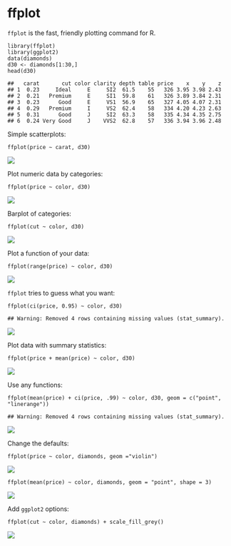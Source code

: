 ffplot
======

`ffplot` is the fast, friendly plotting command for R.

    library(ffplot)
    library(ggplot2)
    data(diamonds)
    d30 <- diamonds[1:30,]
    head(d30)

    ##   carat       cut color clarity depth table price    x    y    z
    ## 1  0.23     Ideal     E     SI2  61.5    55   326 3.95 3.98 2.43
    ## 2  0.21   Premium     E     SI1  59.8    61   326 3.89 3.84 2.31
    ## 3  0.23      Good     E     VS1  56.9    65   327 4.05 4.07 2.31
    ## 4  0.29   Premium     I     VS2  62.4    58   334 4.20 4.23 2.63
    ## 5  0.31      Good     J     SI2  63.3    58   335 4.34 4.35 2.75
    ## 6  0.24 Very Good     J    VVS2  62.8    57   336 3.94 3.96 2.48

Simple scatterplots:

    ffplot(price ~ carat, d30)

![](README_files/figure-markdown_strict/unnamed-chunk-3-1.png)

Plot numeric data by categories:

    ffplot(price ~ color, d30)

![](README_files/figure-markdown_strict/unnamed-chunk-4-1.png)

Barplot of categories:

    ffplot(cut ~ color, d30)

![](README_files/figure-markdown_strict/unnamed-chunk-5-1.png)

Plot a function of your data:

    ffplot(range(price) ~ color, d30)

![](README_files/figure-markdown_strict/unnamed-chunk-6-1.png)

`ffplot` tries to guess what you want:

    ffplot(ci(price, 0.95) ~ color, d30)

    ## Warning: Removed 4 rows containing missing values (stat_summary).

![](README_files/figure-markdown_strict/unnamed-chunk-7-1.png)

Plot data with summary statistics:

    ffplot(price + mean(price) ~ color, d30)

![](README_files/figure-markdown_strict/unnamed-chunk-8-1.png)

Use any functions:

    ffplot(mean(price) + ci(price, .99) ~ color, d30, geom = c("point", "linerange"))

    ## Warning: Removed 4 rows containing missing values (stat_summary).

![](README_files/figure-markdown_strict/unnamed-chunk-9-1.png)

Change the defaults:

    ffplot(price ~ color, diamonds, geom ="violin")

![](README_files/figure-markdown_strict/unnamed-chunk-10-1.png)

    ffplot(mean(price) ~ color, diamonds, geom = "point", shape = 3)

![](README_files/figure-markdown_strict/unnamed-chunk-11-1.png)

Add `ggplot2` options:

    ffplot(cut ~ color, diamonds) + scale_fill_grey()

![](README_files/figure-markdown_strict/unnamed-chunk-12-1.png)
